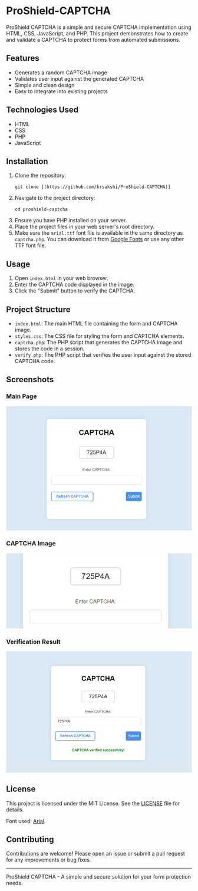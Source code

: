 # ProShield-CAPTCHA

<p> ProShield CAPTCHA is a simple and secure CAPTCHA implementation using HTML, CSS, JavaScript, and PHP. This project demonstrates how to create and validate a CAPTCHA to protect forms from automated submissions. </p> <h2>Features</h2> <ul> <li>Generates a random CAPTCHA image</li> <li>Validates user input against the generated CAPTCHA</li> <li>Simple and clean design</li> <li>Easy to integrate into existing projects</li> </ul> <h2>Technologies Used</h2> <ul> <li>HTML</li> <li>CSS</li> <li>PHP</li> <li>JavaScript</li> </ul> <h2>Installation</h2> <ol> <li>Clone the repository: <pre><code>git clone [(https://github.com/krsakshi/ProShield-CAPTCHA)]</code></pre> </li> <li>Navigate to the project directory: <pre><code>cd proshield-captcha</code></pre> </li> <li>Ensure you have PHP installed on your server.</li> <li>Place the project files in your web server's root directory.</li> <li>Make sure the <code>arial.ttf</code> font file is available in the same directory as <code>captcha.php</code>. You can download it from <a href="https://fonts.google.com/specimen/Arial">Google Fonts</a> or use any other TTF font file.</li> </ol> <h2>Usage</h2> <ol> <li>Open <code>index.html</code> in your web browser.</li> <li>Enter the CAPTCHA code displayed in the image.</li> <li>Click the "Submit" button to verify the CAPTCHA.</li> </ol> <h2>Project Structure</h2> <ul> <li><code>index.html</code>: The main HTML file containing the form and CAPTCHA image.</li> <li><code>styles.css</code>: The CSS file for styling the form and CAPTCHA elements.</li> <li><code>captcha.php</code>: The PHP script that generates the CAPTCHA image and stores the code in a session.</li> <li><code>verify.php</code>: The PHP script that verifies the user input against the stored CAPTCHA code.</li> </ul> <h2>Screenshots</h2> <div class="screenshots"> <h3>Main Page</h3> <img src="Main.png" alt="Main Page"> <h3>CAPTCHA Image</h3> <img src="Captcha.png" alt="CAPTCHA Image"> <h3>Verification Result</h3> <img src="Verification.png" alt="Verification Result"> </div> <h2>License</h2> <p> This project is licensed under the MIT License. See the <a href="https://github.com/krsakshi/ProShield-CAPTCHA/blob/main/LICENSE">LICENSE</a> file for details. </p>Font used: <a href="https://fonts.google.com/specimen/Arial">Arial</a>. </p> <h2>Contributing</h2> <p> Contributions are welcome! Please open an issue or submit a pull request for any improvements or bug fixes. </p> </p> <hr> <p>ProShield CAPTCHA - A simple and secure solution for your form protection needs.</p> </div> </body> </html>


